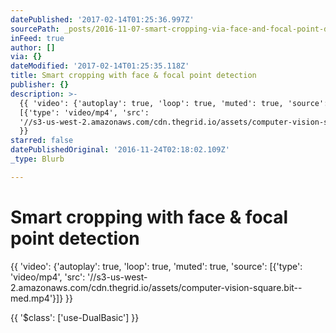 ```yaml
---
datePublished: '2017-02-14T01:25:36.997Z'
sourcePath: _posts/2016-11-07-smart-cropping-via-face-and-focal-point-detection.md
inFeed: true
author: []
via: {}
dateModified: '2017-02-14T01:25:35.118Z'
title: Smart cropping with face & focal point detection
publisher: {}
description: >-
  {{ 'video': {'autoplay': true, 'loop': true, 'muted': true, 'source':
  [{'type': 'video/mp4', 'src':
  '//s3-us-west-2.amazonaws.com/cdn.thegrid.io/assets/computer-vision-square.bit--med.mp4'}]}
  }}
starred: false
datePublishedOriginal: '2016-11-24T02:18:02.109Z'
_type: Blurb

---
```

# Smart cropping with face & focal point detection

{{ 'video': {'autoplay': true, 'loop': true, 'muted': true, 'source': \[{'type': 'video/mp4', 'src': '//s3-us-west-2.amazonaws.com/cdn.thegrid.io/assets/computer-vision-square.bit--med.mp4'}\]} }}

{{ '$class': \['use-DualBasic'\] }}